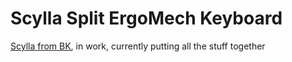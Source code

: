 # Scylla Split ErgoMech Keyboard

[Scylla from BK](https://bastardkb.com/scylla/), in work, currently putting all the stuff together
